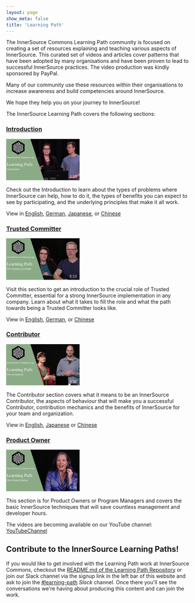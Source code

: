 ```yaml
---
layout: page
show_meta: false
title: 'Learning Path'
---
```


The InnerSource Commons Learning Path community is focused on creating a set of resources explaining and teaching various aspects of InnerSource. This curated set of videos and articles cover patterns that have been adopted by many organisations and have been proven to lead to successful InnerSource practices. The video production was kindly sponsored by PayPal.
 
Many of our community use these resources within their organisations to increase awareness and build competencies around InnerSource.
 
We hope they help you on your journey to InnerSource!
 
The InnerSource Learning Path covers the following sections:

### [Introduction] 

<img src="/assets/img/LP_thumbnail_introduction.jpg" alt="Learning Path Introduction Thumbnail" width="200"/>

Check out the Introduction to learn about the types of problems where InnerSource can help, how to do it, the types of benefits you can expect to see by participating, and the underlying principles that make it all work.

View in [English][Introduction], [German][German Introduction], [Japanese][Japanese Introduction], or [Chinese][Chinese Introduction]
 
### [Trusted Committer]

<img src="/assets/img/LP_thumbnail_trustedcommitter.jpg" alt="Learning Path Trusted Committer Thumbnail" width="200"/>

Visit this section to get an introduction to the crucial role of Trusted Committer, essential for a strong InnerSource implementation in any company. Learn about what it takes to fill the role and what the path towards being a Trusted Committer looks like.

View in [English][Trusted Committer], [German][German Trusted Committer], or [Chinese][Chinese Trusted Committer]
 
### [Contributor]

<img src="/assets/img/LP_thumbnail_contributor.jpg" alt="Learning Path Contributor Thumbnail" width="200"/>

The Contributor section covers what it means to be an InnerSource Contributor, the aspects of behaviour that will make you a successful Contributor, contribution mechanics and the benefits of InnerSource for your team and organization.

View in [English][Contributor], [Japanese][Japanese Contributor] or [Chinese][Chinese Contributor]
 
### [Product Owner]

<img src="/assets/img/LP_thumbnail_productowner.jpg" alt="Learning Path Product Owner Thumbnail" width="200"/>

This section is for Product Owners or Program Managers and covers the basic InnerSource techniques that will save countless management and developer hours.

The videos are becoming available on our YouTube channel: [YouTubeChannel]

## Contribute to the InnerSource Learning Paths!

If you would like to get involved with the Learning Path work at InnerSource Commons, checkout the [README.md of the Learning Path Repository](https://github.com/InnerSourceCommons/InnerSourceLearningPath/) or join our Slack channel via the signup link in the left bar of this website and ask to join the [#learning-path] _Slack_ channel. Once there you'll see the conversations we're having about producing this content and can join the work. 

[InnerSource Commons]: https://www.innersourcecommons.org/
[#learning-path]: https://innersourcecommons-inviter.herokuapp.com/

[Introduction]: ./introduction
[Product Owner]: ./product-owner
[Trusted Committer]: ./trusted-committer 
[Contributor]: ./contributor
[YouTubeChannel]: https://www.youtube.com/channel/UCoSPSd6Or4F_vpjo4SmyoEA
[German Introduction]: ./introduction/de
[Japanese Introduction]: ./introduction/ja
[Chinese Introduction]: ./introduction/zh
[German Trusted Committer]: ./trusted-committer/de
[Chinese Trusted Committer]: ./trusted-committer/zh
[Japanese Contributor]: ./contributor/ja
[Chinese Contributor]: ./contributor/zh
